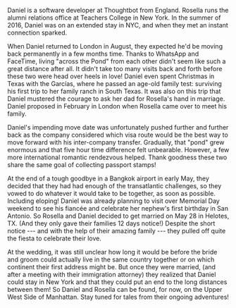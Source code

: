 Daniel is a software developer at Thoughtbot from England. Rosella runs the alumni relations office at Teachers College in New York. In the summer of 2016, Daniel was on an extended stay in NYC, and when they met an
instant connection sparked.

When Daniel returned to London in August, they expected he'd be moving back
permanently in a few months time. Thanks to WhatsApp and FaceTime, living
"across the Pond" from each other didn't seem like such a great distance after
all. It didn't take too many visits back and forth before these two were head
over heels in love! Daniel even spent Christmas in Texas with the Garcías, where
he passed an age-old family test: surviving his first trip to her family ranch
in South Texas. It was also on this trip that Daniel mustered the courage to ask
her dad for Rosella's hand in marriage. Daniel proposed in February in London
when Rosella came over to meet his family.

Daniel's impending move date was unfortunately pushed further and further back
as the company considered which visa route would be the best way to move forward
with his inter-company transfer. Gradually, that "pond" grew enormous and that
five hour time difference felt unbearable. However, a few more international
romantic rendezvous helped. Thank goodness these two share the same goal of
collecting passport stamps!

At the end of a tough goodbye in a Bangkok airport in early May, they decided
that they had had enough of the transatlantic challenges, so they vowed to do
whatever it would take to be together, as soon as possible. Including eloping! Daniel
was already planning to visit over Memorial Day weekend to see his fiancée and
celebrate her nephew's first birthday in San Antonio. So Rosella and Daniel decided to 
get married on May 28 in Helotes, TX. (And they only gave their families 12 days notice!) Despite the short notice --- and with the help of their amazing family --- they pulled off quite the fiesta to celebrate their love. 

At the wedding, it was still unclear how long it would be before the bride and groom could actually live in the same country together or on which continent their first address might be. But once they were married, (and after a meeting with their immigration attorney) they realized that Daniel could stay in New York and that they could put an end to the long distances between them! So Daniel and Rosella can be found, for now, on the Upper West Side of Manhattan. Stay tuned for tales from their ongoing adventures!
